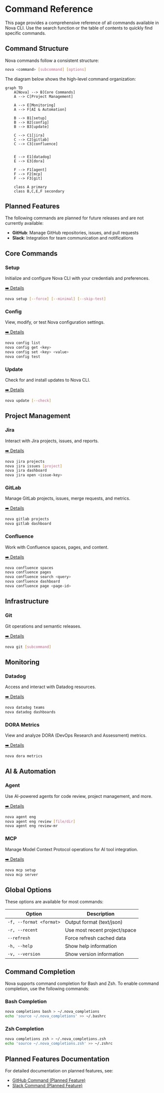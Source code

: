 # Command Reference

This page provides a comprehensive reference of all commands available in Nova CLI. Use the search
function or the table of contents to quickly find specific commands.

## Command Structure

Nova commands follow a consistent structure:

```bash
nova <command> [subcommand] [options]
```

The diagram below shows the high-level command organization:

```mermaid
graph TD
    A[Nova] --> B[Core Commands]
    A --> C[Project Management]
    
    A --> E[Monitoring]
    A --> F[AI & Automation]
    
    B --> B1[setup]
    B --> B2[config]
    B --> B3[update]
    
    C --> C1[jira]
    C --> C2[gitlab]
    C --> C3[confluence]
    
    
    E --> E1[datadog]
    E --> E3[dora]
    
    F --> F1[agent]
    F --> F2[mcp]
    F --> F3[git]
    
    class A primary
    class B,C,E,F secondary
```

## Planned Features

The following commands are planned for future releases and are not currently available:

- **GitHub**: Manage GitHub repositories, issues, and pull requests
- **Slack**: Integration for team communication and notifications

## Core Commands

### Setup

Initialize and configure Nova CLI with your credentials and preferences.

[➡️ Details](user-guide/commands/setup.md)

```bash
nova setup [--force] [--minimal] [--skip-test]
```

### Config

View, modify, or test Nova configuration settings.

[➡️ Details](user-guide/commands/config.md)

```bash
nova config list
nova config get <key>
nova config set <key> <value>
nova config test
```

### Update

Check for and install updates to Nova CLI.

[➡️ Details](user-guide/commands/update.md)

```bash
nova update [--check]
```

## Project Management

### Jira

Interact with Jira projects, issues, and reports.

[➡️ Details](user-guide/commands/jira.md)

```bash
nova jira projects
nova jira issues [project]
nova jira dashboard
nova jira open <issue-key>
```

### GitLab

Manage GitLab projects, issues, merge requests, and metrics.

[➡️ Details](user-guide/commands/gitlab.md)

```bash
nova gitlab projects
nova gitlab dashboard
```

### Confluence

Work with Confluence spaces, pages, and content.

[➡️ Details](user-guide/commands/confluence.md)

```bash
nova confluence spaces
nova confluence pages
nova confluence search <query>
nova confluence dashboard
nova confluence page <page-id>
```

## Infrastructure

### Git

Git operations and semantic releases.

[➡️ Details](user-guide/commands/git.md)

```bash
nova git [subcommand]
```

## Monitoring

### Datadog

Access and interact with Datadog resources.

[➡️ Details](user-guide/commands/datadog.md)

```bash
nova datadog teams
nova datadog dashboards
```

### DORA Metrics

View and analyze DORA (DevOps Research and Assessment) metrics.

[➡️ Details](user-guide/commands/dora.md)

```bash
nova dora metrics
```

## AI & Automation

### Agent

Use AI-powered agents for code review, project management, and more.

[➡️ Details](user-guide/commands/agent.md)

```bash
nova agent eng
nova agent eng review [file/dir]
nova agent eng review-mr
```

### MCP

Manage Model Context Protocol operations for AI tool integration.

[➡️ Details](user-guide/commands/mcp.md)

```bash
nova mcp setup
nova mcp server
```

## Global Options

These options are available for most commands:

| Option                  | Description                   |
| ----------------------- | ----------------------------- |
| `-f, --format <format>` | Output format (text/json)     |
| `-r, --recent`          | Use most recent project/space |
| `--refresh`             | Force refresh cached data     |
| `-h, --help`            | Show help information         |
| `-v, --version`         | Show version information      |

## Command Completion

Nova supports command completion for Bash and Zsh. To enable command completion, use the following
commands:

### Bash Completion

```bash
nova completions bash > ~/.nova_completions
echo 'source ~/.nova_completions' >> ~/.bashrc
```

### Zsh Completion

```bash
nova completions zsh > ~/.nova_completions.zsh
echo 'source ~/.nova_completions.zsh' >> ~/.zshrc
```

## Planned Features Documentation

For detailed documentation on planned features, see:

- [GitHub Command (Planned Feature)](user-guide/commands/github.md)
- [Slack Command (Planned Feature)](user-guide/commands/slack.md)
